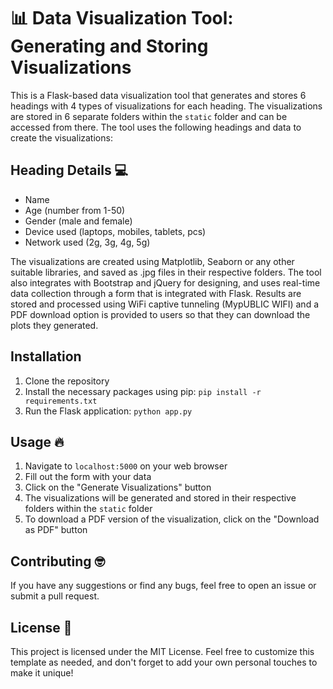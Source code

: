# 📊 Data Visualization Tool: Generating and Storing Visualizations

This is a Flask-based data visualization tool that generates and stores 6 headings with 4 types of visualizations for each heading. The visualizations are stored in 6 separate folders within the `static` folder and can be accessed from there. The tool uses the following headings and data to create the visualizations:

## Heading Details 💻

- Name
- Age (number from 1-50)
- Gender (male and female)
- Device used (laptops, mobiles, tablets, pcs)
- Network used (2g, 3g, 4g, 5g)

The visualizations are created using Matplotlib, Seaborn or any other suitable libraries, and saved as .jpg files in their respective folders. The tool also integrates with Bootstrap and jQuery for designing, and uses real-time data collection through a form that is integrated with Flask. Results are stored and processed using WiFi captive tunneling (MypUBLIC WIFI) and a PDF download option is provided to users so that they can download the plots they generated.

## Installation

1. Clone the repository
2. Install the necessary packages using pip: `pip install -r requirements.txt`
3. Run the Flask application: `python app.py`

## Usage  🔥

1. Navigate to `localhost:5000` on your web browser
2. Fill out the form with your data
3. Click on the "Generate Visualizations" button
4. The visualizations will be generated and stored in their respective folders within the `static` folder
5. To download a PDF version of the visualization, click on the "Download as PDF" button

## Contributing 🤓

If you have any suggestions or find any bugs, feel free to open an issue or submit a pull request.

## License 📜

This project is licensed under the MIT License. Feel free to customize this template as needed, and don't forget to add your own personal touches to make it unique!
